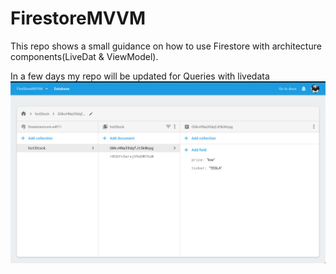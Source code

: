 # FirestoreMVVM
This repo shows a small guidance on how to use Firestore with architecture components(LiveDat & ViewModel).

In a few days my repo will be updated for Queries with livedata
![alt text](https://raw.githubusercontent.com/Olehcoding/FirestoreMVVM/master/%D0%97%D0%BD%D1%96%D0%BC%D0%BE%D0%BA%20%D0%B5%D0%BA%D1%80%D0%B0%D0%BD%D0%B0%20%20%D0%BE%2017.04.54.png)
